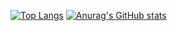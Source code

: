 [![Top Langs](https://github-readme-stats.vercel.app/api/top-langs/?username=mihaid-b&langs_count=8&layout=compact)](https://github.com/anuraghazra/github-readme-stats)
[![Anurag's GitHub stats](https://github-readme-stats.vercel.app/api?username=mihaid-b&count_private=true&show_icons=true&include_all_commits=true)](https://github.com/anuraghazra/github-readme-stats)
